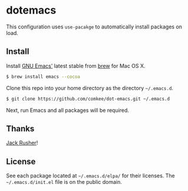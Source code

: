 # dotemacs

This configuration uses `use-pacakge` to automatically install packages on load.

## Install

Install [GNU Emacs'](https://www.gnu.org/software/emacs/) latest stable from [brew](http://brew.sh/) for Mac OS X.

```bash
$ brew install emacs --cocoa
```

Clone this repo into your home directory as the directory `~/.emacs.d`.

```bash
$ git clone https://github.com/comkee/dot-emacs.git ~/.emacs.d
```

Next, run Emacs and all packages will be required.

## Thanks 

[Jack Rusher](https://github.com/jackrusher)!

## License

See each package located at `~/.emacs.d/elpa/` for their licenses. The `~/.emacs.d/init.el` file is on the public domain.
